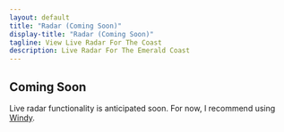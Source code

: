 ```yaml
---
layout: default
title: "Radar (Coming Soon)"
display-title: "Radar (Coming Soon)"
tagline: View Live Radar For The Coast
description: Live Radar For The Emerald Coast
---
```


## Coming Soon

Live radar functionality is anticipated soon. For now, I recommend using [Windy](https://www.windy.com/).
